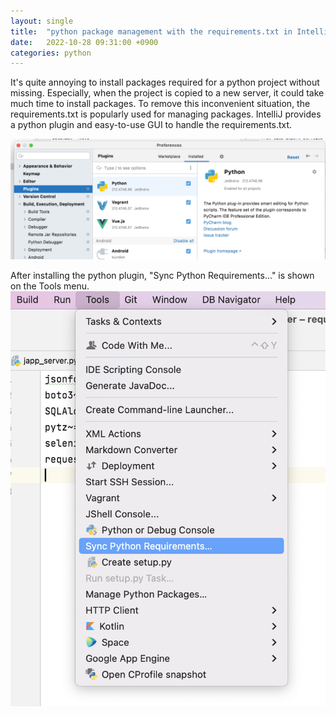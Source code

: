 ```yaml
---
layout: single
title:  "python package management with the requirements.txt in IntelliJ"
date:   2022-10-28 09:31:00 +0900
categories: python
---
```


It's quite annoying to install packages required for a python project without missing.
Especially, when the project is copied to a new server, it could take much time to install packages.
To remove this inconvenient situation, the requirements.txt is popularly used for managing packages.
IntelliJ provides a python plugin and easy-to-use GUI to handle the requirements.txt.

![IntelliJ python plugin](/docs/assets/2022-10-28-python-plugin.png)

After installing the python plugin, "Sync Python Requirements..." is shown on the Tools menu.
![IntelliJ menu](../../docs/assets/2022-10-28-intellij-menu.png)
